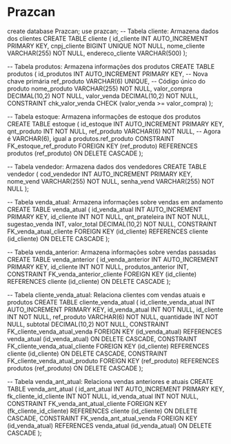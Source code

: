 # Prazcan

create database Prazcan;
use prazcan;
-- Tabela cliente: Armazena dados dos clientes
CREATE TABLE cliente (
    id_cliente INT AUTO_INCREMENT PRIMARY KEY,
    cnpj_cliente BIGINT UNIQUE NOT NULL,
    nome_cliente VARCHAR(255) NOT NULL,
    endereco_cliente VARCHAR(500)
);

-- Tabela produtos: Armazena informações dos produtos
CREATE TABLE produtos (
    id_produtos INT AUTO_INCREMENT PRIMARY KEY, -- Nova chave primária
    ref_produto VARCHAR(6) UNIQUE,              -- Código único do produto
    nome_produto VARCHAR(255) NOT NULL,
    valor_compra DECIMAL(10,2) NOT NULL,
    valor_venda DECIMAL(10,2) NOT NULL,
    CONSTRAINT chk_valor_venda CHECK (valor_venda >= valor_compra)
);

-- Tabela estoque: Armazena informações de estoque dos produtos
CREATE TABLE estoque (
    id_estoque INT AUTO_INCREMENT PRIMARY KEY,
    qnt_produto INT NOT NULL,
    ref_produto VARCHAR(6) NOT NULL, -- Agora é VARCHAR(6), igual a produtos.ref_produto
    CONSTRAINT FK_estoque_ref_produto FOREIGN KEY (ref_produto)
        REFERENCES produtos (ref_produto) ON DELETE CASCADE
);

-- Tabela vendedor: Armazena dados dos vendedores
CREATE TABLE vendedor (
    cod_vendedor INT AUTO_INCREMENT PRIMARY KEY,
    nome_vend VARCHAR(255) NOT NULL,
    senha_vend VARCHAR(255) NOT NULL
);

-- Tabela venda_atual: Armazena informações sobre vendas em andamento
CREATE TABLE venda_atual (
    id_venda_atual INT AUTO_INCREMENT PRIMARY KEY,
    id_cliente INT NOT NULL,
    qnt_prateleira INT NOT NULL,
    sugestao_venda INT,
    valor_total DECIMAL(10,2) NOT NULL,
    CONSTRAINT FK_venda_atual_cliente FOREIGN KEY (id_cliente)
        REFERENCES cliente (id_cliente) ON DELETE CASCADE
);

-- Tabela venda_anterior: Armazena informações sobre vendas passadas
CREATE TABLE venda_anterior (
    id_venda_anterior INT AUTO_INCREMENT PRIMARY KEY,
    id_cliente INT NOT NULL,
    produtos_anterior INT,
    CONSTRAINT FK_venda_anterior_cliente FOREIGN KEY (id_cliente)
        REFERENCES cliente (id_cliente) ON DELETE CASCADE
);

-- Tabela cliente_venda_atual: Relaciona clientes com vendas atuais e produtos
CREATE TABLE cliente_venda_atual (
    id_cliente_venda_atual INT AUTO_INCREMENT PRIMARY KEY,
    id_venda_atual INT NOT NULL,
    id_cliente INT NOT NULL,
    ref_produto VARCHAR(6) NOT NULL,
    quantidade INT NOT NULL,
    subtotal DECIMAL(10,2) NOT NULL,
    CONSTRAINT FK_cliente_venda_atual_venda FOREIGN KEY (id_venda_atual)
        REFERENCES venda_atual (id_venda_atual) ON DELETE CASCADE,
    CONSTRAINT FK_cliente_venda_atual_cliente FOREIGN KEY (id_cliente)
        REFERENCES cliente (id_cliente) ON DELETE CASCADE,
    CONSTRAINT FK_cliente_venda_atual_produto FOREIGN KEY (ref_produto)
        REFERENCES produtos (ref_produto) ON DELETE CASCADE
);

-- Tabela venda_ant_atual: Relaciona vendas anteriores e atuais
CREATE TABLE venda_ant_atual (
    id_ant_atual INT AUTO_INCREMENT PRIMARY KEY,
    fk_cliente_id_cliente INT NOT NULL,
    id_venda_atual INT NOT NULL,
    CONSTRAINT FK_venda_ant_atual_cliente FOREIGN KEY (fk_cliente_id_cliente)
        REFERENCES cliente (id_cliente) ON DELETE CASCADE,
    CONSTRAINT FK_venda_ant_atual_venda FOREIGN KEY (id_venda_atual)
        REFERENCES venda_atual (id_venda_atual) ON DELETE CASCADE
);
